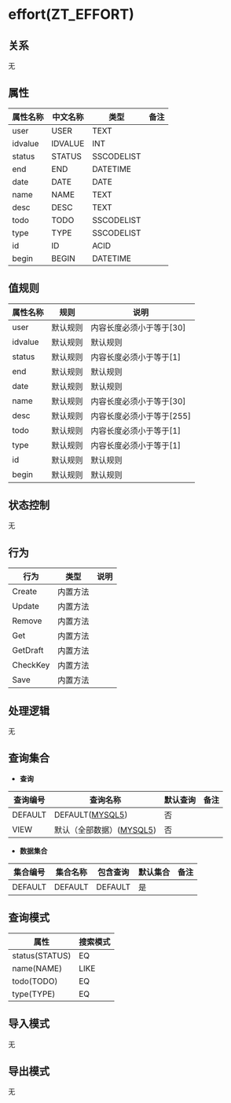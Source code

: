 # effort(ZT_EFFORT)

  

## 关系
无

## 属性

| 属性名称        |    中文名称    | 类型     |  备注  |
| --------   |------------| -----   |  -------- | 
|user|USER|TEXT|&nbsp;|
|idvalue|IDVALUE|INT|&nbsp;|
|status|STATUS|SSCODELIST|&nbsp;|
|end|END|DATETIME|&nbsp;|
|date|DATE|DATE|&nbsp;|
|name|NAME|TEXT|&nbsp;|
|desc|DESC|TEXT|&nbsp;|
|todo|TODO|SSCODELIST|&nbsp;|
|type|TYPE|SSCODELIST|&nbsp;|
|id|ID|ACID|&nbsp;|
|begin|BEGIN|DATETIME|&nbsp;|

## 值规则
| 属性名称    | 规则    |  说明  |
| --------   |------------| ----- | 
|user|默认规则|内容长度必须小于等于[30]|
|idvalue|默认规则|默认规则|
|status|默认规则|内容长度必须小于等于[1]|
|end|默认规则|默认规则|
|date|默认规则|默认规则|
|name|默认规则|内容长度必须小于等于[30]|
|desc|默认规则|内容长度必须小于等于[255]|
|todo|默认规则|内容长度必须小于等于[1]|
|type|默认规则|内容长度必须小于等于[1]|
|id|默认规则|默认规则|
|begin|默认规则|默认规则|

## 状态控制

无


## 行为
| 行为    | 类型    |  说明  |
| --------   |------------| ----- | 
|Create|内置方法|&nbsp;|
|Update|内置方法|&nbsp;|
|Remove|内置方法|&nbsp;|
|Get|内置方法|&nbsp;|
|GetDraft|内置方法|&nbsp;|
|CheckKey|内置方法|&nbsp;|
|Save|内置方法|&nbsp;|

## 处理逻辑
无

## 查询集合

* **查询**

| 查询编号 | 查询名称       | 默认查询 |   备注|
| --------  | --------   | --------   | ----- |
|DEFAULT|DEFAULT([MYSQL5](../../appendix/query_MYSQL5.md#Effort_Default))|否|&nbsp;|
|VIEW|默认（全部数据）([MYSQL5](../../appendix/query_MYSQL5.md#Effort_View))|否|&nbsp;|

* **数据集合**

| 集合编号 | 集合名称   |  包含查询  | 默认集合 |   备注|
| --------  | --------   | -------- | --------   | ----- |
|DEFAULT|DEFAULT|DEFAULT|是|&nbsp;|

## 查询模式
| 属性      |    搜索模式     |
| --------   |------------|
|status(STATUS)|EQ|
|name(NAME)|LIKE|
|todo(TODO)|EQ|
|type(TYPE)|EQ|

## 导入模式
无


## 导出模式
无
